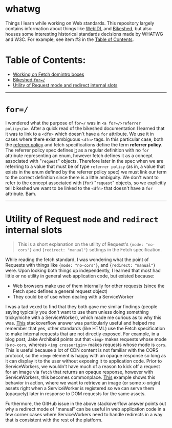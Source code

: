 # whatwg

Things I learn while working on Web standards. This repository largely contains information about
things like [WebIDL](https://heycam.github.io/webidl/) and [Bikeshed](https://tabatkins.github.io/bikeshed/),
but also houses some interesting historical standards decisions made by WHATWG and W3C. For example,
see item #3 in the [Table of Contents](#table-of-contents).

# Table of Contents:

 - [Working on Fetch domintro boxes](https://domfarolino.com/standards/#working-on-fetch-domintro-boxes)
 - [Bikeshed `for=/`](#for)
 - [Utility of Request mode and redirect internal slots](#utility-of-request-mode-and-redirect-internal-slots)

---

# `for=/`

I wondered what the purpose of `for=/` was in `<a for=/>referrer policy</a>`. After a quick read of the bikeshed
documentation I learned that it was to link to a `<dfn>` which doesn't have a `for` attribute. We use it in cases
where there exist ambiguous `<dfn>` tags. In this particular case, both the
<a href=https://w3c.github.io/webappsec-referrer-policy/>referrer policy</a> and fetch specifications define the term
**referrer policy**. The referrer policy spec defines [it](https://w3c.github.io/webappsec-referrer-policy/#referrer-policy)
as a regular definition with no `for` attribute representing an enum, however fetch defines it as a concept associated with
"`request`" objects. Therefore later in the spec when we are referring to a value that must be of type `referrer policy`
(as in, a value that exists in the enum defined by the referrer policy spec) we must link our term to the correct definition
since there is a little ambiguity. We don't want to refer to the concept associated with (`for`) "`request`" objects, so we
explicitly tell bikeshed we want to be linked to the `<dfn>` that doesn't have a `for` attribute. Bam.

----

# Utility of Request `mode` and `redirect` internal slots

> This is a short explanation on the utility of Request's `{mode: "no-cors"}` and `{redirect: "manual"}` settings in the
> Fetch specification.

While reading the fetch standard, I was wondering what the point of Requests with things like `{mode: "no-cors"}`,
and `{redirect: "manual"}` were. Upon looking both things up independently, I learned that most had little or no
utility in general web application code, but existed because:

 - Web browsers make use of them internally for other requests (since the Fetch spec defines a general request object)
 - They could be of use when dealing with a ServiceWorker

I was a tad vexed to find that they both gave me similar findings (people saying typically you don't want to use them
unless doing something tricky/niche with a ServiceWorker), which made me curious as to why this was.
[This](https://stackoverflow.com/questions/42716082/fetch-api-whats-the-use-of-redirect-manual/42717388#42717388)
stackoverflow answer was particularly useful and helped me remember that yes, other standards (like HTML) use the
Fetch specification to make internal requests that are not directly exposed. For example, in a blog post, Jake Archibald
points out that `<img>` makes requests whose mode is `no-cors`, whereas `<img crossorigin>` makes requests whose mode is
`cors`. This is useful because a lot of CDN content is not familiar with the CORS protocol, so the `<img>` element is happy
with an opaque response so long as it can display it to the user without exposing it to application code. Prior to
ServiceWorkers, we wouldn't have much of a reason to kick off a request for an image via `fetch` that returns an opaque
response, however with ServiceWorkers, this becomes commonplace.
[This](https://github.com/domfarolino/pwa-meetup/blob/05-Full-Offline/public/sw.js#L3) example shows this behavior in action,
where we want to retrieve an image (or some x-origin) assets right when a ServiceWorker is registered so we can serve them
(opaquely) later in response to DOM requests for the same assets.

Furthermore, the GitHub issue in the above stackoverflow answer points out why a redirect mode of "manual" can be useful
in web application code in a few corner cases where ServiceWorkers need to handle redirects in a way that is consistent
with the rest of the platform.
